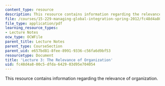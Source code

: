 ```yaml
---
content_type: resource
description: This resource contains information regarding the relevance of organization.
file: /courses/15-229-managing-global-integration-spring-2012/fc48d4a800c5dfda642903d95e704054_MIT15_229S12_lec03.pdf
file_type: application/pdf
learning_resource_types:
- Lecture Notes
ocw_type: OCWFile
parent_title: Lecture Notes
parent_type: CourseSection
parent_uid: e657bd81-8fee-8991-9336-c56fa6d9bf53
resourcetype: Document
title: 'Lecture 3: The Relevance of Organization'
uid: fc48d4a8-00c5-dfda-6429-03d95e704054
---
```

This resource contains information regarding the relevance of organization.

